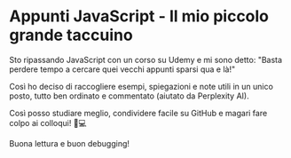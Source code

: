 # Appunti JavaScript - Il mio piccolo grande taccuino

Sto ripassando JavaScript con un corso su Udemy e mi sono detto: "Basta perdere tempo a cercare quei vecchi appunti sparsi qua e là!"

Così ho deciso di raccogliere esempi, spiegazioni e note utili in un unico posto, tutto ben ordinato e commentato (aiutato da Perplexity AI).

Così posso studiare meglio, condividere facile su GitHub e magari fare colpo ai colloqui! 🚀💻

Buona lettura e buon debugging!
